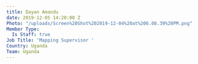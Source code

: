 ```yaml
---
title: Dayan Amandu
date: 2019-12-05 14:20:00 Z
Photo: "/uploads/Screen%20Shot%202019-12-04%20at%206.08.39%20PM.png"
Member Type:
  Is Staff: true
Job Title: 'Mapping Supervisor '
Country: Uganda
Team: Uganda
---
```


